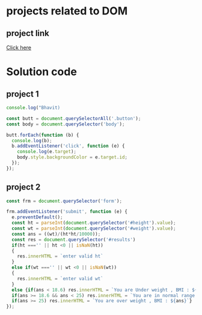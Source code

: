 # projects related to DOM

## project link
[Click here](https://stackblotz.com/edit/dom-project-chaiaurcode?file=index.html) 

# Solution code

## project 1

```javascript
console.log("Bhavit)

const butt = document.querySelectorAll('.button');
const body = document.querySelector('body');

butt.forEach(function (b) {
  console.log(b);
  b.addEventListener('click', function (e) {
    console.log(e.target);
    body.style.backgroundColor = e.target.id;
  });
});

```

## project 2

``` javascript
const frm = document.querySelector('form');

frm.addEventListener('submit', function (e) {
  e.preventDefault();
  const ht = parseInt(document.querySelector('#height').value);
  const wt = parseInt(document.querySelector('#weight').value);
  const ans = ((wt)/(ht*ht/10000));
  const res = document.querySelector('#results')
  if(ht ==='' || ht <0 || isNaN(ht))
  {
    res.innerHTML = `enter valid ht`
  }
  else if(wt ==='' || wt <0 || isNaN(wt))
  {
    res.innerHTML = `enter valid wt`
  }
  else {if(ans < 18.6) res.innerHTML = `You are Under weight , BMI : ${ans}`
  if(ans >= 18.6 && ans < 25) res.innerHTML = `You are in normal range , BMI : ${ans}`
  if(ans >= 25) res.innerHTML = `You are over weight , BMI : ${ans}`}
});


```
